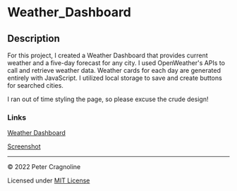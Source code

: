 # Weather_Dashboard

## Description

For this project, I created a Weather Dashboard that provides current weather and a five-day forecast for any city. I used OpenWeather's APIs to call and retrieve weather data. Weather cards for each day are generated entirely with JavaScript. I utilized local storage to save and create buttons for searched cities.

I ran out of time styling the page, so please excuse the crude design!

### Links

[Weather Dashboard](https://pcragnol.github.io/Weather_Dashboard/)

[Screenshot](assets/images/screenshot.png)

---
© 2022 Peter Cragnoline

Licensed under [MIT License](LICENSE)
